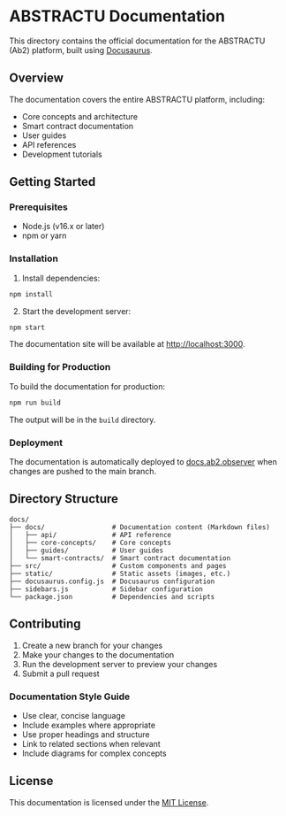# ABSTRACTU Documentation

This directory contains the official documentation for the ABSTRACTU (Ab2) platform, built using [Docusaurus](https://docusaurus.io/).

## Overview

The documentation covers the entire ABSTRACTU platform, including:

- Core concepts and architecture
- Smart contract documentation
- User guides
- API references
- Development tutorials

## Getting Started

### Prerequisites

- Node.js (v16.x or later)
- npm or yarn

### Installation

1. Install dependencies:

```bash
npm install
```

2. Start the development server:

```bash
npm start
```

The documentation site will be available at [http://localhost:3000](http://localhost:3000).

### Building for Production

To build the documentation for production:

```bash
npm run build
```

The output will be in the `build` directory.

### Deployment

The documentation is automatically deployed to [docs.ab2.observer](https://docs.ab2.observer) when changes are pushed to the main branch.

## Directory Structure

```
docs/
├── docs/                 # Documentation content (Markdown files)
│   ├── api/              # API reference
│   ├── core-concepts/    # Core concepts
│   ├── guides/           # User guides
│   └── smart-contracts/  # Smart contract documentation
├── src/                  # Custom components and pages
├── static/               # Static assets (images, etc.)
├── docusaurus.config.js  # Docusaurus configuration
├── sidebars.js           # Sidebar configuration
└── package.json          # Dependencies and scripts
```

## Contributing

1. Create a new branch for your changes
2. Make your changes to the documentation
3. Run the development server to preview your changes
4. Submit a pull request

### Documentation Style Guide

- Use clear, concise language
- Include examples where appropriate
- Use proper headings and structure
- Link to related sections when relevant
- Include diagrams for complex concepts

## License

This documentation is licensed under the [MIT License](../LICENSE). 